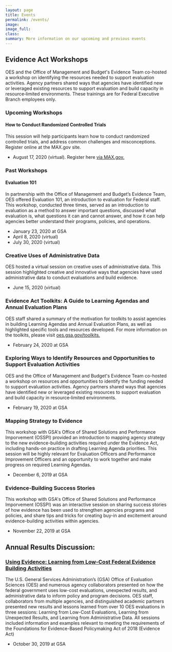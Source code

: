```yaml
---
layout: page
title: Events
permalink: /events/
image:
image_full: 
class:
summary: More information on our upcoming and previous events
---
```


## Evidence Act Workshops
OES and the Office of Management and Budget's Evidence Team co-hosted a workshop on identifying the resources needed to support evaluation activities. Agency partners shared ways that agencies have identified new or leveraged existing resources to support evaluation and build capacity in resource‐limited environments. These trainings are for Federal Executive Branch employees only. 

### Upcoming Workshops

#### How to Conduct Randomized Controlled Trials
This session will help participants learn how to conduct randomized controlled trials, and address common challenges and misconceptions. Register online at the MAX.gov site.
- August 17, 2020 (virtual). Register here <a href="https://community.max.gov/x/yrHGe">via MAX.gov.</a>


### Past Workshops

#### Evaluation 101
In partnership with the Office of Management and Budget’s Evidence Team, OES offered Evaluation 101, an introduction to evaluation for Federal staff. This workshop, conducted three times, served as an introduction to evaluation as a method to answer important questions, discussed what evaluation is, what questions it can and cannot answer, and how it can help agencies better understand their programs, policies, and operations.
- January 23, 2020 at GSA
- April 8, 2020 (virtual)
- July 30, 2020 (virtual)

### Creative Uses of Administrative Data
OES hosted a virtual session on creative uses of administrative data. This session highlighted creative and innovative ways that agencies have used administrative data to conduct evaluations and build evidence.
- June 15, 2020 (virtual)

### Evidence Act Toolkits: A Guide to Learning Agendas and Annual Evaluation Plans
OES staff shared a summary of the motivation for toolkits to assist agencies in building Learning Agendas and Annual Evaluation Plans, as well as highlighted specific tools and resources developed. For more information on the toolkits, please visit <a href="https://oes.gsa.gov/toolkits/">oes.gsa.gov/toolkits.</a>
- February 24, 2020 at GSA

### Exploring Ways to Identify Resources and Opportunities to Support Evaluation Activities
OES and the Office of Management and Budget's Evidence Team co-hosted a workshop on resources and opportunities to identify the funding needed to support evaluation activities. Agency partners shared ways that agencies have identified new or leveraged existing resources to support evaluation and build capacity in resource‐limited environments.
- February 19, 2020 at GSA

### Mapping Strategy to Evidence
This workshop with GSA's Office of Shared Solutions and Performance Imporvement (OSSPI) provided an introduction to mapping agency strategy to the new evidence-building activities required under the Evidence Act, including hands-on practice in drafting Learning Agenda priorities. This session will be highly relevant for Evaluation Officers and Performance Improvement Officers and an opportunity to work together and make progress on required Learning Agendas. 
- December 6, 2019 at GSA

### Evidence-Building Success Stories
This workshop with GSA's Office of Shared Solutions and Performance Imporvement (OSSPI) was an interactive session on sharing success stories of how evidence has been used to strengthen agencies programs and policies, and share tips and tricks for creating buy-in and excitement around evidence-building activities within agencies.
- November 22, 2019 at GSA


## Annual Results Discussion: 
### <a href="https://oes.gsa.gov/2019annualevent">Using Evidence: Learning from Low-Cost Federal Evidence Building Activities</a>
The U.S. General Services Administration’s (GSA) Office of Evaluation Sciences (OES) and numerous agency collaborators presented on how the federal government uses low-cost evaluations, unexpected results, and administrative data to inform policy and program decisions. OES staff, collaborators from multiple agencies, and distinguished academic partners presented new results and lessons learned from over 10 OES evaluations in three sessions: Learning from Low-Cost Evaluations, Learning from Unexpected Results, and Learning from Administrative Data. All sessions included information and examples relevant to meeting the requirements of the Foundations for Evidence-Based Policymaking Act of 2018 (Evidence Act)
- October 30, 2019 at GSA
